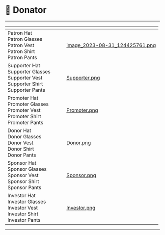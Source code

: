 # 📀 Donator





***

<table data-view="cards" data-full-width="true"><thead><tr><th></th><th></th><th></th><th data-hidden data-card-cover data-type="files"></th></tr></thead><tbody><tr><td>Patron Hat <img src="../../.gitbook/assets/Hat_30500.png" alt="" data-size="line"><br>Patron Glasses <img src="../../.gitbook/assets/Glasses_30501.png" alt="" data-size="line"><br>Patron Vest <img src="../../.gitbook/assets/Vest_30502.png" alt="" data-size="line"><br>Patron Shirt <img src="../../.gitbook/assets/Shirt_30503.png" alt="" data-size="line"><br>Patron Pants <img src="../../.gitbook/assets/Pants_30504.png" alt="" data-size="line"></td><td></td><td></td><td><a href="../../.gitbook/assets/image_2023-08-31_124425761.png">image_2023-08-31_124425761.png</a></td></tr><tr><td>Supporter Hat <img src="../../.gitbook/assets/Hat_30510.png" alt="" data-size="line"><br>Supporter Glasses <img src="../../.gitbook/assets/Glasses_30511.png" alt="" data-size="line"><br>Supporter Vest <img src="../../.gitbook/assets/Vest_30512.png" alt="" data-size="line"><br>Supporter Shirt <img src="../../.gitbook/assets/Shirt_30513.png" alt="" data-size="line"><br>Supporter Pants <img src="../../.gitbook/assets/Pants_30514.png" alt="" data-size="line"></td><td></td><td></td><td><a href="../../.gitbook/assets/Supporter.png">Supporter.png</a></td></tr><tr><td>Promoter Hat <img src="../../.gitbook/assets/Hat_30520.png" alt="" data-size="line"><br>Promoter Glasses <img src="../../.gitbook/assets/Glasses_30521.png" alt="" data-size="line"><br>Promoter Vest <img src="../../.gitbook/assets/Vest_30522.png" alt="" data-size="line"><br>Promoter Shirt <img src="../../.gitbook/assets/Shirt_30523.png" alt="" data-size="line"><br>Promoter Pants <img src="../../.gitbook/assets/Pants_30524.png" alt="" data-size="line"></td><td></td><td></td><td><a href="../../.gitbook/assets/Promoter.png">Promoter.png</a></td></tr><tr><td>Donor Hat <img src="../../.gitbook/assets/Hat_30530.png" alt="" data-size="line"><br>Donor Glasses <img src="../../.gitbook/assets/Glasses_30531 (1).png" alt="" data-size="line"> <br>Donor Vest <img src="../../.gitbook/assets/Vest_30532 (1).png" alt="" data-size="line"><br>Donor Shirt <img src="../../.gitbook/assets/Shirt_30533 (1).png" alt="" data-size="line"><br>Donor Pants <img src="../../.gitbook/assets/Pants_30534.png" alt="" data-size="line"></td><td></td><td></td><td><a href="../../.gitbook/assets/Donor.png">Donor.png</a></td></tr><tr><td>Sponsor Hat <img src="../../.gitbook/assets/Hat_30540.png" alt="" data-size="line"><br>Sponsor Glasses <img src="../../.gitbook/assets/Glasses_30541.png" alt="" data-size="line"><br>Sponsor Vest <img src="../../.gitbook/assets/Vest_30542.png" alt="" data-size="line"><br>Sponsor Shirt <img src="../../.gitbook/assets/Shirt_30543.png" alt="" data-size="line"><br>Sponsor Pants <img src="../../.gitbook/assets/Pants_30544.png" alt="" data-size="line"></td><td></td><td></td><td><a href="../../.gitbook/assets/Sponsor.png">Sponsor.png</a></td></tr><tr><td>Investor Hat <img src="../../.gitbook/assets/Hat_30550.png" alt="" data-size="line"><br>Investor Glasses <img src="../../.gitbook/assets/Glasses_30551.png" alt="" data-size="line"><br>Investor Vest <img src="../../.gitbook/assets/Vest_30552.png" alt="" data-size="line"><br>Investor Shirt <img src="../../.gitbook/assets/Shirt_30553.png" alt="" data-size="line"><br>Investor Pants <img src="../../.gitbook/assets/Pants_30554.png" alt="" data-size="line"></td><td></td><td></td><td><a href="../../.gitbook/assets/Investor.png">Investor.png</a></td></tr></tbody></table>

***

